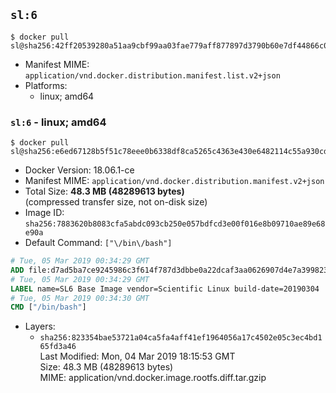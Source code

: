 ## `sl:6`

```console
$ docker pull sl@sha256:42ff20539280a51aa9cbf99aa03fae779aff877897d3790b60e7df44866c03bf
```

-	Manifest MIME: `application/vnd.docker.distribution.manifest.list.v2+json`
-	Platforms:
	-	linux; amd64

### `sl:6` - linux; amd64

```console
$ docker pull sl@sha256:e6ed67128b5f51c78eee0b6338df8ca5265c4363e430e6482114c55a930cd0be
```

-	Docker Version: 18.06.1-ce
-	Manifest MIME: `application/vnd.docker.distribution.manifest.v2+json`
-	Total Size: **48.3 MB (48289613 bytes)**  
	(compressed transfer size, not on-disk size)
-	Image ID: `sha256:7883620b8083cfa5abdc093cb250e057bdfcd3e00f016e8b09710ae89e68e90a`
-	Default Command: `["\/bin\/bash"]`

```dockerfile
# Tue, 05 Mar 2019 00:34:29 GMT
ADD file:d7ad5ba7ce9245986c3f614f787d3dbbe0a22dcaf3aa0626907d4e7a399823a7 in / 
# Tue, 05 Mar 2019 00:34:29 GMT
LABEL name=SL6 Base Image vendor=Scientific Linux build-date=20190304
# Tue, 05 Mar 2019 00:34:30 GMT
CMD ["/bin/bash"]
```

-	Layers:
	-	`sha256:823354bae53721a04ca5fa4aff41ef1964056a17c4502e05c3ec4bd165fd3a46`  
		Last Modified: Mon, 04 Mar 2019 18:15:53 GMT  
		Size: 48.3 MB (48289613 bytes)  
		MIME: application/vnd.docker.image.rootfs.diff.tar.gzip
